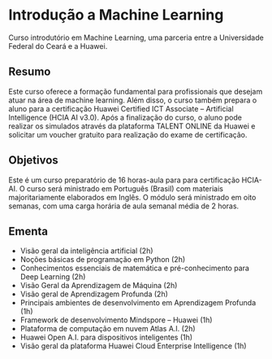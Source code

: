 # Introdução a Machine Learning

Curso introdutório em Machine Learning, uma parceria entre a Universidade Federal do Ceará e a Huawei.

## Resumo

Este curso oferece a formação fundamental para profissionais que desejam atuar na área de machine learning. Além disso, o curso também prepara o aluno para a certificação Huawei Certified ICT Associate – Artificial Intelligence (HCIA AI v3.0). Após a finalização do curso, o aluno pode realizar os simulados através da plataforma TALENT ONLINE da Huawei e solicitar um voucher gratuito para realização do exame de certificação.

## Objetivos

Este é um curso preparatório de 16 horas-aula para para certificação HCIA-AI. O curso será ministrado em Português (Brasil) com materiais majoritariamente elaborados em Inglês. O módulo será ministrado em oito semanas, com uma carga horária de aula semanal média de 2 horas.

## Ementa

- Visão geral da inteligência artificial (2h) 
- Noções básicas de programação em Python (2h) 
- Conhecimentos essenciais de matemática e pré-conhecimento para Deep Learning (2h) 
- Visão Geral da Aprendizagem de Máquina (2h) 
- Visão geral de Aprendizagem Profunda (2h) 
- Principais ambientes de desenvolvimento em Aprendizagem Profunda (1h) 
- Framework de desenvolvimento Mindspore – Huawei (1h) 
- Plataforma de computação em nuvem Atlas A.I. (2h) 
- Huawei Open A.I. para dispositivos inteligentes (1h) 
- Visão geral da plataforma Huawei Cloud Enterprise Intelligence (1h)
